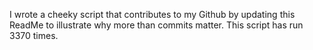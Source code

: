 I wrote a cheeky script that contributes to my Github by updating this ReadMe to illustrate why more than commits matter. This script has run 3370 times.